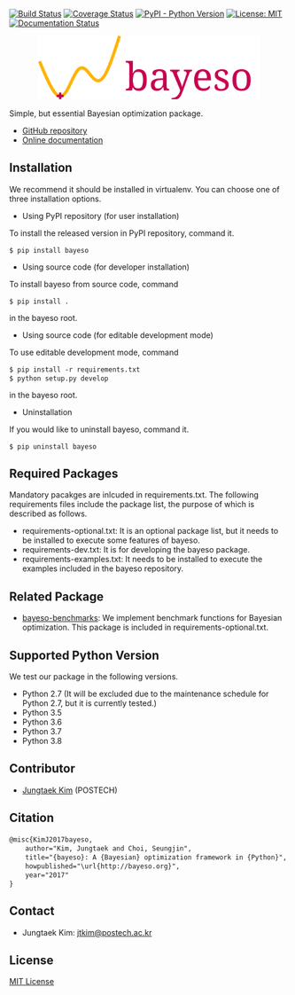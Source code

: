 [![Build Status](https://travis-ci.org/jungtaekkim/bayeso.svg?branch=master)](https://travis-ci.org/jungtaekkim/bayeso)
[![Coverage Status](https://coveralls.io/repos/github/jungtaekkim/bayeso/badge.svg?branch=master)](https://coveralls.io/github/jungtaekkim/bayeso?branch=master)
[![PyPI - Python Version](https://img.shields.io/pypi/pyversions/bayeso)](https://pypi.org/project/bayeso/)
[![License: MIT](https://img.shields.io/badge/License-MIT-yellow.svg)](https://opensource.org/licenses/MIT)
[![Documentation Status](https://readthedocs.org/projects/bayeso/badge/?version=master)](https://bayeso.readthedocs.io/en/master/?badge=master)

<p align="center">
<img src="logo_bayeso.svg" width="400" />
</p>

Simple, but essential Bayesian optimization package.

* [GitHub repository](https://github.com/jungtaekkim/bayeso)
* [Online documentation](http://bayeso.readthedocs.io)

## Installation
We recommend it should be installed in virtualenv.
You can choose one of three installation options.

* Using PyPI repository (for user installation)

To install the released version in PyPI repository, command it.

```shell
$ pip install bayeso
```

* Using source code (for developer installation)

To install bayeso from source code, command

```shell
$ pip install .
```
in the bayeso root.

* Using source code (for editable development mode)

To use editable development mode, command

```shell
$ pip install -r requirements.txt
$ python setup.py develop
```
in the bayeso root.

* Uninstallation

If you would like to uninstall bayeso, command it.

```shell
$ pip uninstall bayeso
```

## Required Packages
Mandatory pacakges are inlcuded in requirements.txt.
The following requirements files include the package list, the purpose of which is described as follows.

* requirements-optional.txt: It is an optional package list, but it needs to be installed to execute some features of bayeso.
* requirements-dev.txt: It is for developing the bayeso package.
* requirements-examples.txt: It needs to be installed to execute the examples included in the bayeso repository.

## Related Package
* [bayeso-benchmarks](https://github.com/jungtaekkim/bayeso-benchmarks): We implement benchmark functions for Bayesian optimization. This package is included in requirements-optional.txt.

## Supported Python Version
We test our package in the following versions.

* Python 2.7 (It will be excluded due to the maintenance schedule for Python 2.7, but it is currently tested.)
* Python 3.5
* Python 3.6
* Python 3.7
* Python 3.8

## Contributor
* [Jungtaek Kim](http://mlg.postech.ac.kr/~jtkim/) (POSTECH)

## Citation
```
@misc{KimJ2017bayeso,
    author="Kim, Jungtaek and Choi, Seungjin",
    title="{bayeso}: A {Bayesian} optimization framework in {Python}",
    howpublished="\url{http://bayeso.org}",
    year="2017"
}
```

## Contact
* Jungtaek Kim: [jtkim@postech.ac.kr](mailto:jtkim@postech.ac.kr)

## License
[MIT License](https://github.com/jungtaekkim/bayeso/blob/master/LICENSE)
